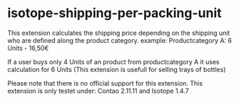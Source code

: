 isotope-shipping-per-packing-unit
=================================

This extension calculates the shipping price depending on the shipping unit who are defined along the product category.
example:
Productcategory A: 6 Units - 16,50€

If a user buys only 4 Units of an product from productcategory A it uses calculation for 6 Units
(This extension is usefull for selling trays of bottles)


Please note that there is no official support for this extension.
This extension is only testet under: Contao 2.11.11 and Isotope 1.4.7